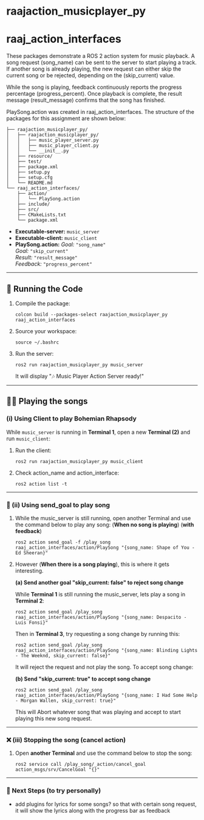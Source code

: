 # raajaction_musicplayer_py
# raaj_action_interfaces

These packages demonstrate a ROS 2 action system for music playback. 
A song request (song_name) can be sent to the server to start playing 
a track. If another song is already playing, the new request can either 
skip the current song or be rejected, depending on the (skip_current) 
value.

While the song is playing, feedback continuously reports the progress 
percentage (progress_percent). Once playback is complete, the result 
message (result_message) confirms that the song has finished.

PlaySong.action was created in raaj_action_interfaces. The structure 
of the packages for this assignment are shown below:
```
├── raajaction_musicplayer_py/
│   ├── raajaction_musicplayer_py/
│   │   ├── music_player_server.py
│   │   ├── music_player_client.py
│   │   └── __init__.py
│   ├── resource/
│   ├── test/
│   ├── package.xml
│   ├── setup.py
│   ├── setup.cfg
│   └── README.md
└── raaj_action_interfaces/
    ├── action/
    │   └── PlaySong.action
    ├── include/
    ├── src/
    ├── CMakeLists.txt
    └── package.xml
```

-   **Executable-server:** `music_server`  
-   **Executable-client:** `music_client`  
-   **PlaySong.action:**  *Goal:* `"song_name"`    
                	      *Goal:* `"skip_current"`     
			              *Result:* `"result_message"`    
			              *Feedback:* `"progress_percent"`    

------------------------------------------------------------------------

## 🚀 Running the Code

1.  Compile the package:

    ```
    colcon build --packages-select raajaction_musicplayer_py raaj_action_interfaces
    ```

2.  Source your workspace:

    ```
    source ~/.bashrc
    ```

3.  Run the server:

    ```
    ros2 run raajaction_musicplayer_py music_server
    ```

    It will display "🎶 Music Player Action Server ready!"


------------------------------------------------------------------------

## 🎸️🎵️ Playing the songs
### (i) Using Client to play Bohemian Rhapsody

While `music_server` is running in **Terminal 1**, open a new
**Terminal (2)** and run `music_client`:

1.  Run the client:

    ```
    ros2 run raajaction_musicplayer_py music_client
    ```

2.  Check action_name and action_interface:

    ```
    ros2 action list -t
    ```

------------------------------------------------------------------------

### 🥅️ (ii) Using send_goal to play song

1. While the music_server is still running, open another Terminal and 
   use the command below to play any song:
   (**When no song is playing**) (**with feedback**)

    ```
    ros2 action send_goal -f /play_song raaj_action_interfaces/action/PlaySong "{song_name: Shape of You - Ed Sheeran}"
    ```
   
2. However (**When there is a song playing**), this is where it gets 
   interesting.
   
   **(a) Send another goal "skip_current: false" to reject song change** 
        
   While **Terminal 1** is still running the music_server, lets play a song 
   in **Terminal 2**:

	```
	ros2 action send_goal /play_song raaj_action_interfaces/action/PlaySong "{song_name: Despacito - Luis Fonsi}"
	```
    
   Then in **Terminal 3**, try requesting a song change by running this:
   
	```
	ros2 action send_goal /play_song raaj_action_interfaces/action/PlaySong "{song_name: Blinding Lights - The Weeknd, skip_current: false}"
	```
    
   It will reject the request and not play the song. To accept song change:
 
   **(b) Send "skip_current: true" to accept song change**
        
    ```
    ros2 action send_goal /play_song raaj_action_interfaces/action/PlaySong "{song_name: I Had Some Help - Morgan Wallen, skip_current: true}"
    ```

   This will Abort whatever song that was playing and accept to start 
   playing this new song request.


------------------------------------------------------------------------

### ❌️ (iii) Stopping the song (cancel action)

1. Open **another Terminal** and use the command below to stop the song:

    ```
	ros2 service call /play_song/_action/cancel_goal action_msgs/srv/CancelGoal "{}"
    ```
    
------------------------------------------------------------------------

### 🔮 Next Steps (to try personally)

-   add plugins for lyrics for some songs? so that with certain song 
    request, it will show the lyrics along with the progress bar as 
    feedback
